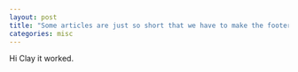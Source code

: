 ```yaml
---
layout: post
title: "Some articles are just so short that we have to make the footer stick"
categories: misc
---
```


Hi Clay it worked.